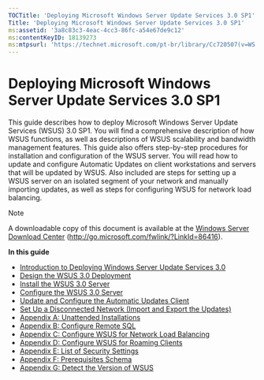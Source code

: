 ```yaml
---
TOCTitle: 'Deploying Microsoft Windows Server Update Services 3.0 SP1'
Title: 'Deploying Microsoft Windows Server Update Services 3.0 SP1'
ms:assetid: '3a8c83c3-4eac-4cc3-86fc-a54e67de9c12'
ms:contentKeyID: 18139273
ms:mtpsurl: 'https://technet.microsoft.com/pt-br/library/Cc720507(v=WS.10)'
---
```


Deploying Microsoft Windows Server Update Services 3.0 SP1
==========================================================

This guide describes how to deploy Microsoft Windows Server Update Services (WSUS) 3.0 SP1. You will find a comprehensive description of how WSUS functions, as well as descriptions of WSUS scalability and bandwidth management features. This guide also offers step-by-step procedures for installation and configuration of the WSUS server. You will read how to update and configure Automatic Updates on client workstations and servers that will be updated by WSUS. Also included are steps for setting up a WSUS server on an isolated segment of your network and manually importing updates, as well as steps for configuring WSUS for network load balancing.

> [!NOTE]  
> A downloadable copy of this document is available at the [Windows Server Download Center](http://go.microsoft.com/fwlink/?linkid=86416) (http://go.microsoft.com/fwlink/?LinkId=86416). 

**In this guide**

-   [Introduction to Deploying Windows Server Update Services 3.0](https://technet.microsoft.com/e15d2c45-a2a3-4ac2-96d4-b8cae5facf79)
-   [Design the WSUS 3.0 Deployment](https://technet.microsoft.com/45aa4ae3-31c8-4a0b-a472-c665052b2d37)
-   [Install the WSUS 3.0 Server](https://technet.microsoft.com/71ff9545-c2dd-4825-8aae-b442bbd07daa)
-   [Configure the WSUS 3.0 Server](https://technet.microsoft.com/fb7bffd7-8490-4ff0-a4c4-b8062c15b76c)
-   [Update and Configure the Automatic Updates Client](https://technet.microsoft.com/f02af94a-8a7b-49fc-9973-b576b942c5b9)
-   [Set Up a Disconnected Network (Import and Export the Updates)](https://technet.microsoft.com/348e3856-0b8b-4879-88fd-f791a9c9669c)
-   [Appendix A: Unattended Installations](https://technet.microsoft.com/89f11fc7-95b2-4ec4-b313-832b00fa315e)
-   [Appendix B: Configure Remote SQL](https://technet.microsoft.com/d7183651-b9fb-4288-a15f-33032c40ce2d)
-   [Appendix C: Configure WSUS for Network Load Balancing](https://technet.microsoft.com/b17d7555-81fd-4e32-8e8b-92b4c7922116)
-   [Appendix D: Configure WSUS for Roaming Clients](https://technet.microsoft.com/b97dce57-6a12-4135-88db-f83fa3debbb6)
-   [Appendix E: List of Security Settings](https://technet.microsoft.com/94d7ad52-2e22-46c6-b976-7a47cb956610)
-   [Appendix F: Prerequisites Schema](https://technet.microsoft.com/b79857ab-5037-47bc-bca9-65c3a755e4f5)
-   [Appendix G: Detect the Version of WSUS](https://technet.microsoft.com/2f276be4-f276-4bec-a565-c8757c6736b8)
